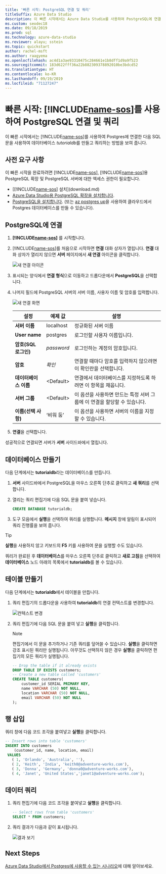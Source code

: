 ```yaml
---
title: '빠른 시작: PostgreSQL 연결 및 쿼리'
titleSuffix: Azure Data Studio
description: 이 빠른 시작에서는 Azure Data Studio를 사용하여 PostgreSQL에 연결하고 쿼리를 실행하는 방법을 보여 줍니다.
ms.custom: seodec18
ms.date: 09/18/2019
ms.prod: sql
ms.technology: azure-data-studio
ms.reviewer: alayu; sstein
ms.topic: quickstart
author: rachel-msft
ms.author: raagyema
ms.openlocfilehash: ac4d1a3ae93310475c284661e1b8dff1d9a9f523
ms.sourcegitcommit: 183d622fff36a22b882309378892010be3bdcd52
ms.translationtype: HT
ms.contentlocale: ko-KR
ms.lasthandoff: 09/19/2019
ms.locfileid: "71127247"
---
```

# <a name="quickstart-connect-and-query-postgresql-using-includename-sosincludesname-sos-shortmd"></a>빠른 시작: [!INCLUDE[name-sos](../includes/name-sos-short.md)]를 사용하여 PostgreSQL 연결 및 쿼리
이 빠른 시작에서는 [!INCLUDE[name-sos](../includes/name-sos-short.md)]를 사용하여 Postgres에 연결한 다음 SQL 문을 사용하여 데이터베이스 *tutorialdb*를 만들고 쿼리하는 방법을 보여 줍니다.

## <a name="prerequisites"></a>사전 요구 사항

이 빠른 시작을 완료하려면 [!INCLUDE[name-sos](../includes/name-sos-short.md)], [!INCLUDE[name-sos](../includes/name-sos-short.md)]용 PostgreSQL 확장 및 PostgreSQL 서버에 대한 액세스 권한이 필요합니다.

- [[!INCLUDE[name-sos](../includes/name-sos-short.md)] 설치](download.md)
- [Azure Data Studio용 PostgreSQL 확장을 설치합니다](postgres-extension.md).
- [PostgreSQL을 설치합니다](https://www.postgresql.org/download/). (또는 [az postgres up](https://docs.microsoft.com/azure/postgresql/quickstart-create-server-up-azure-cli)을 사용하여 클라우드에서 Postgres 데이터베이스를 만들 수 있습니다). 

## <a name="connect-to-postgresql"></a>PostgreSQL에 연결

1. **[!INCLUDE[name-sos](../includes/name-sos-short.md)]** 를 시작합니다.

2. [!INCLUDE[name-sos](../includes/name-sos-short.md)]를 처음으로 시작하면 **연결** 대화 상자가 열립니다. **연결** 대화 상자가 열리지 않으면 **서버** 페이지에서 **새 연결** 아이콘을 클릭합니다.

   ![새 연결 아이콘](media/quickstart-postgresql/new-connection-icon.png)

3. 표시되는 양식에서 **연결 형식**으로 이동하고 드롭다운에서 **PostgreSQL**을 선택합니다.


4. 나머지 필드에 PostgreSQL 서버의 서버 이름, 사용자 이름 및 암호를 입력합니다. 

   ![새 연결 화면](media/quickstart-postgresql/new-connection-screen.png)  

   | 설정       | 예제 값 | 설명 |
   | ------------ | ------------------ | ------------------------------------------------- | 
   | **서버 이름** | localhost | 정규화된 서버 이름 |
   | **User name** | postgres | 로그인할 사용자 이름입니다. |
   | **암호(SQL 로그인)** | *password* | 로그인하는 계정의 암호입니다. |
   | **암호** | *확인* | 연결할 때마다 암호를 입력하지 않으려면 이 확인란을 선택합니다. |
   | **데이터베이스 이름** | \<Default\> | 연결에서 데이터베이스를 지정하도록 하려면 이 항목을 채웁니다. |
   | **서버 그룹** | \<Default\> | 이 옵션을 사용하면 만드는 특정 서버 그룹에 이 연결을 할당할 수 있습니다. | 
   | **이름(선택 사항)** | ‘비워 둠’  | 이 옵션을 사용하면 서버의 이름을 지정할 수 있습니다. | 

5. **연결**을 선택합니다. 

성공적으로 연결되면 서버가 **서버** 사이드바에서 열립니다.


## <a name="create-a-database"></a>데이터베이스 만들기

다음 단계에서는 **tutorialdb**라는 데이터베이스를 만듭니다.

1. **서버** 사이드바에서 PostgreSQL을 마우스 오른쪽 단추로 클릭하고 **새 쿼리**를 선택합니다.

2. 열리는 쿼리 편집기에 다음 SQL 문을 붙여 넣습니다.

   ```sql
   CREATE DATABASE tutorialdb;
   ```

3. 도구 모음에서 **실행**을 선택하여 쿼리를 실행합니다. **메시지** 창에 알림이 표시되어 쿼리 진행률을 보여 줍니다.

>[!TIP]
> **실행**을 사용하지 않고 키보드의 **F5** 키를 사용하여 문을 실행할 수도 있습니다.

쿼리가 완료된 후 **데이터베이스**를 마우스 오른쪽 단추로 클릭하고 **새로 고침**을 선택하여 **데이터베이스** 노드 아래의 목록에서 **tutorialdb**를 볼 수 있습니다.


## <a name="create-a-table"></a>테이블 만들기

 다음 단계에서는 **tutorialdb**에서 테이블을 만듭니다.

1. 쿼리 편집기의 드롭다운을 사용하여 **tutorialdb**의 연결 컨텍스트를 변경합니다. 

   ![컨텍스트 변경](media/quickstart-postgresql/change-context.png)

2. 쿼리 편집기에 다음 SQL 문을 붙여 넣고 **실행**을 클릭합니다. 

   > [!NOTE]
   > 편집기에서 이 문을 추가하거나 기존 쿼리를 덮어쓸 수 있습니다. **실행**을 클릭하면 강조 표시된 쿼리만 실행됩니다. 아무것도 선택하지 않은 경우 **실행**을 클릭하면 편집기의 모든 쿼리가 실행됩니다.

   ```sql
   -- Drop the table if it already exists
   DROP TABLE IF EXISTS customers;
   -- Create a new table called 'customers'
   CREATE TABLE customers(
       customer_id SERIAL PRIMARY KEY,
       name VARCHAR (50) NOT NULL,
       location VARCHAR (50) NOT NULL,
       email VARCHAR (50) NOT NULL
   );
   ```

## <a name="insert-rows"></a>행 삽입

쿼리 창에 다음 코드 조각을 붙여넣고 **실행**을 클릭합니다.

   ```sql
   -- Insert rows into table 'customers'
   INSERT INTO customers
       (customer_id, name, location, email)
    VALUES
      ( 1, 'Orlando', 'Australia', ''),
      ( 2, 'Keith', 'India', 'keith0@adventure-works.com'),
      ( 3, 'Donna', 'Germany', 'donna0@adventure-works.com'),
      ( 4, 'Janet', 'United States','janet1@adventure-works.com');
   ```

## <a name="query-the-data"></a>데이터 쿼리

1. 쿼리 편집기에 다음 코드 조각을 붙여넣고 **실행**을 클릭합니다.
   
   ```sql
   -- Select rows from table 'customers'
   SELECT * FROM customers; 
   ```

2. 쿼리 결과가 다음과 같이 표시됩니다.

   ![결과 보기](media/quickstart-postgresql/view-results.png)

## <a name="next-steps"></a>Next Steps

[Azure Data Studio에서 Postgres에 사용할 수 있는 시나리오](postgres-extension.md)에 대해 알아보세요. 